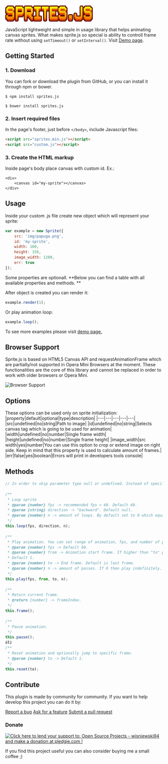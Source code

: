 ![logo](docs/img/sprites.js.png)


JavaScript lightweight and simple in usage library that helps animating canvas sprites. What makes sprite.js so special is ability to controll frame rate without using `setTimeout()` or `setInterval()`. Visit [Demo page](https://wisniewski94.github.io/sprites.js/).

## Getting Started
### 1. Download
You can fork or download the plugin from GitHub, or you can install it through npm or bower.

```
$ npm install sprites.js 
```

```
$ bower install sprites.js
```

### 2. Insert required files
In the page's footer, just before `</body>`, include Javascript files:
```html
<script src="sprites.min.js"></script>
<script src="custom.js"></script>
```
### 3. Create the HTML markup
Inside page's body place canvas with custom id. Ex.:

```
<div>
    <canvas id="my-sprite"></canvas>
</div>
```

## Usage
Inside your custom .js file create new object which will represent your sprite:

```javascript
var example = new Sprite({
    src: 'img/papuga.png',
    id: 'my-sprite',
    width: 160,
    height: 156,
    image_width: 1280,
    err: true
});
```
Some properties are optionall. **Below you can find a table with all available properties and methods. **

After object is created you can render it:

```javascript
example.render(1);
```
Or play animation loop:
```javascript
example.loop();
```

To see more examples please visit [demo page.](https://wisniewski94.github.io/sprites.js/)

## Browser Support
Sprite.js is based on HTML5 Canvas API and requestAnimationFrame which are partially/not supported in Opera Mini Browsers at the moment. These functionalities are the core of this library and cannot be replaced in order to work with older browsers or Opera Mini.

![Browser Support](https://s9.postimg.org/wul7k2nov/support.png)

## Options
These options can be used only on sprite initialization:
|property|default|optional|type|description|
|---|---|---|---|---|
|src|undefined|no|string|Path to image|
|id|undefined|no|string|Selects canvas tag which is going to be used for animation|
|width|undefined|no|number|Single frame width|
|height|undefined|no|number|Single frame height|
|image_width|src width|yes|number|You can use this option to crop or extend image on right side. Keep in mind that this property is used to calculate amount of frames.|
|err|false|yes|boolean|Errors will print in developers tools console|

## Methods
```javascript
// In order to skip parameter type null or undefined. Instead of specific parameter default value will be used.

/**
 * Loop sprite
 * @param {number} fps -> recommended fps < 60. Default 60.
 * @param {string} direction -> "backward". Default null.
 * @param {number} n -> amount of loops. By default set to 0 which equals infinity.
 */
this.loop(fps, direction, n);

/**
 * Play animation. You can set range of animation, fps, and number of passes (loop).
 * @param {number} fps -> Default 60.
 * @param {number} from -> Animation start frame. If higher than "to" parameter then it will be played backwards.
 * Default 1.
 * @param {number} to -> End frame. Default is last frame.
 * @param {number} n -> amount of passes. If 0 then play indefinitely. Default 1.
 */
this.play(fps, from, to, n);

/**
 * Return current frame.
 * @return {number} -> frameIndex.
 */
this.frame();

/**
 * Pause animation.
 */
this.pause();
ółż
/**
 * Reset animation and optionally jump to specific frame.
 * @param {number} to -> Default 1.
 */
this.reset(to);
```

## Contribute
This plugin is made by community for community. If you want to help develop this project you can do it by:

[Report a bug](https://github.com/wisniewski94/sprites.js/issues)
[Ask for a feature](https://github.com/wisniewski94/sprites.js/issues)
[Submit a pull request](https://github.com/wisniewski94/sprites.js/pulls)

### Donate
<a href='https://pledgie.com/campaigns/34691'><img alt='Click here to lend your support to: Open Source Projects - wisniewski94 and make a donation at pledgie.com !' src='https://pledgie.com/campaigns/34691.png?skin_name=chrome' border='0' ></a>

If you find this project useful you can also consider buying me a small coffee ;)
